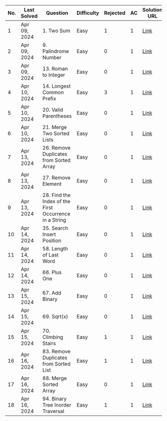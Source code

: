 | No. | Last Solved | Question                                      | Difficulty | Rejected | AC | Solution URL                                         |
|-----|-------------|-----------------------------------------------|------------|----------|----|------------------------------------------------------|
| 1   | Apr 09, 2024| 1. Two Sum                                    | Easy       | 1        | 1  | [Link](https://leetcode.com/discuss/topic/4994281/20240409-001/)|
| 2   | Apr 09, 2024| 9. Palindrome Number                         | Easy       | 0        | 1  | [Link](https://leetcode.com/discuss/topic/4994303/20240409-002/)|
| 3   | Apr 09, 2024| 13. Roman to Integer                         | Easy       | 0        | 1  | [Link](https://leetcode.com/discuss/topic/4994354/20240409-003/)|
| 4   | Apr 10, 2024| 14. Longest Common Prefix                    | Easy       | 3        | 1  | [Link](https://leetcode.com/discuss/topic/5000801/20240410-001/)|
| 5   | Apr 10, 2024| 20. Valid Parentheses                        | Easy       | 0        | 1  | [Link](https://leetcode.com/discuss/topic/5000813/20240410-002/)|
| 6   | Apr 10, 2024| 21. Merge Two Sorted Lists                   | Easy       | 0        | 1  | [Link](https://leetcode.com/discuss/topic/5000866/20240410-003/)|
| 7   | Apr 13, 2024| 26. Remove Duplicates from Sorted Array      | Easy       | 0        | 1  | [Link](https://leetcode.com/discuss/topic/5012861/20240413-001/)|
| 8   | Apr 13, 2024| 27. Remove Element                           | Easy       | 0        | 1  | [Link](https://leetcode.com/discuss/topic/5012868/20240413-002/)|
| 9   | Apr 13, 2024| 28. Find the Index of the First Occurrence in a String| Easy       | 0        | 1  | [Link](https://leetcode.com/discuss/topic/5012886/20240413-003/)|
| 10  | Apr 14, 2024| 35. Search Insert Position                   | Easy       | 0        | 1  | [Link](https://leetcode.com/discuss/topic/5017351/20240414-001/)|
| 11  | Apr 14, 2024| 58. Length of Last Word                      | Easy       | 0        | 1  | [Link](https://leetcode.com/discuss/topic/5017381/20240414-002/)|
| 12  | Apr 14, 2024| 66. Plus One                                 | Easy       | 0        | 1  | [Link](https://leetcode.com/discuss/topic/5017448/20240414-003/)|
| 13  | Apr 15, 2024| 67. Add Binary                               | Easy       | 0        | 1  | [Link](https://leetcode.com/discuss/topic/5022783/20240415-001/)                                      |
| 14  | Apr 15, 2024| 69. Sqrt(x)                                  | Easy       | 0        | 1  | [Link](https://leetcode.com/discuss/topic/5022787/20240415-002/)                                      |
| 15  | Apr 15, 2024| 70. Climbing Stairs                          | Easy       | 1        | 1  | [Link](https://leetcode.com/discuss/topic/5022825/20240415-003/)                                      |
| 16  | Apr 16, 2024 | 83. Remove Duplicates from Sorted List        | Easy       | 1        | 1  | [Link](https://leetcode.com/discuss/topic/5027387/20240415-001/)                                      |
| 17  | Apr 16, 2024 | 88. Merge Sorted Array                        | Easy       | 0        | 1  | [Link](https://leetcode.com/discuss/topic/5027509/20240416-002/)                                      |
| 18  | Apr 16, 2024 | 94. Binary Tree Inorder Traversal             | Easy       | 1        | 1  | [Link](https://leetcode.com/discuss/topic/5027583/20240416-003/)                                      |
